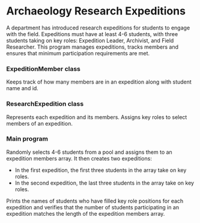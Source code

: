 # Archaeology Research Expeditions
A department has introduced research expeditions for students to engage with the field. Expeditions must have at least 4-6 students, with three students taking on key roles: Expedition Leader, Archivist, and Field Researcher.
This program manages expeditions, tracks members and ensures that minimum participation requirements are met.

### ExpeditionMember class
Keeps track of how many members are in an expedition along with student name and id.

### ResearchExpedition class
Represents each expedition and its members. Assigns key roles to select members of an expedition.

### Main program
Randomly selects 4-6 students from a pool and assigns them to an expedition members array. It then creates two expeditions:
<ul>
 <li>In the first expedition, the first three students in the array take on key roles.</li>
 <li>In the second expedition, the last three students in the array take on key roles.</li>
</ul>

Prints the names of students who have filled key role positions for each expedition and verifies that the number of students participating in an expedition matches the length of the expedition members array.
